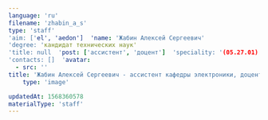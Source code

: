 ```yaml
---
language: 'ru'
filename: 'zhabin_a_s'
type: 'staff'
'aim: ['el', 'aedon']  'name: 'Жабин Алексей Сергеевич'
'degree: 'кандидат технических наук'
'title: null  'post: ['ассистент', 'доцент']  'speciality: '(05.27.01) Твердотельная электроника, радиоэлектронные компоненты, микро- и наноэлектроника на квантовых эффектах'
'contacts: []  'avatar:
  - src: ''
title: 'Жабин Алексей Сергеевич - ассистент кафедры электроники, доцент базовой кафедры силовой электроники на базе ООО 'Аедон''
    type: 'image'

updatedAt: 1568360578
materialType: 'staff'
---
```



